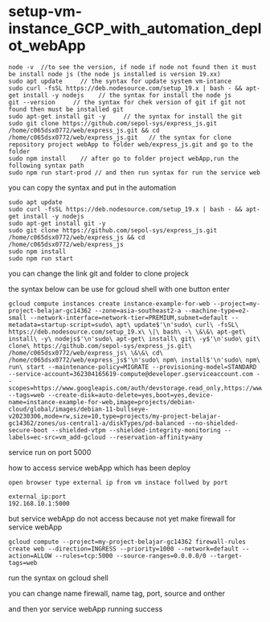 # setup-vm-instance_GCP_with_automation_deplot_webApp

    node -v  //to see the version, if node if node not found then it must be install node js (the node js installed is version 19.xx) 
    sudo apt update     // the syntax for update system vm-intance
    sudo curl -fsSL https://deb.nodesource.com/setup_19.x | bash - && apt-get install -y nodejs    // the syntax for install the node js
    git --version     // the syntax for chek version of git if git not found then must be installed git
    sudo apt-get install git -y     // the syntax for install the git 
    sudo git clone https://github.com/sepol-sys/express_js.git /home/c065dsx0772/web/express_js.git && cd /home/c065dsx0772/web/express_js.git   // the syntax for clone repository project webApp to folder web/express_js.git and go to the folder
    sudo npm install    // after go to folder project webApp,run the following syntax path
    sudo npm run start-prod // and then run syntax for run the service web 

you can copy the syntax and put in the automation

    sudo apt update
    sudo curl -fsSL https://deb.nodesource.com/setup_19.x | bash - && apt-get install -y nodejs
    sudo apt-get install git -y
    sudo git clone https://github.com/sepol-sys/express_js.git /home/c065dsx0772/web/express_js && cd /home/c065dsx0772/web/express_js
    sudo npm install
    sudo npm run start

you can change the link git and folder to clone projeck 

the syntax below can be use for gcloud shell with one button enter

    gcloud compute instances create instance-example-for-web --project=my-project-belajar-gc14362 --zone=asia-southeast2-a --machine-type=e2-small --network-interface=network-tier=PREMIUM,subnet=default --metadata=startup-script=sudo\ apt\ update$'\n'sudo\ curl\ -fsSL\ https://deb.nodesource.com/setup_19.x\ \|\ bash\ -\ \&\&\ apt-get\ install\ -y\ nodejs$'\n'sudo\ apt-get\ install\ git\ -y$'\n'sudo\ git\ clone\ https://github.com/sepol-sys/express_js.git\ /home/c065dsx0772/web/express_js\ \&\&\ cd\ /home/c065dsx0772/web/express_js$'\n'sudo\ npm\ install$'\n'sudo\ npm\ run\ start --maintenance-policy=MIGRATE --provisioning-model=STANDARD --service-account=362304165619-compute@developer.gserviceaccount.com --scopes=https://www.googleapis.com/auth/devstorage.read_only,https://www.googleapis.com/auth/logging.write,https://www.googleapis.com/auth/monitoring.write,https://www.googleapis.com/auth/servicecontrol,https://www.googleapis.com/auth/service.management.readonly,https://www.googleapis.com/auth/trace.append --tags=web --create-disk=auto-delete=yes,boot=yes,device-name=instance-example-for-web,image=projects/debian-cloud/global/images/debian-11-bullseye-v20230306,mode=rw,size=10,type=projects/my-project-belajar-gc14362/zones/us-central1-a/diskTypes/pd-balanced --no-shielded-secure-boot --shielded-vtpm --shielded-integrity-monitoring --labels=ec-src=vm_add-gcloud --reservation-affinity=any

service run on port 5000

how to access service webApp which has been deploy

    open browser type external ip from vm instace follwed by port

    external_ip:port 
    192.168.10.1:5000

but service webApp do not access because not yet make firewall for service webApp 


    gcloud compute --project=my-project-belajar-gc14362 firewall-rules create web --direction=INGRESS --priority=1000 --network=default --action=ALLOW --rules=tcp:5000 --source-ranges=0.0.0.0/0 --target-tags=web

run the syntax on gcloud shell 

you can change name firewall, name tag, port, source and onther

and then yor service webApp running success
